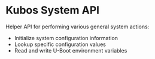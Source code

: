 # Kubos System API

Helper API for performing various general system actions:

- Initialize system configuration information
- Lookup specific configuration values
- Read and write U-Boot environment variables